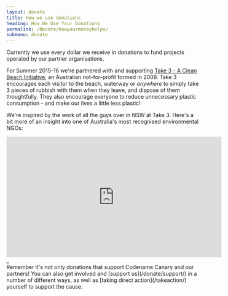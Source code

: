 ```yaml
---
layout: donate
title: How we use donations
heading: How We Use Your Donations
permalink: /donate/howyourmoneyhelps/
submenu: donate
---
```


Currently we use every dollar we receive in donations to fund projects operated by our partner organisations.

For Summer 2015-16 we're partnered with and supporting [Take 3 - A Clean Beach Initiative](http://take3.org.au), an Australian not-for-profit formed in 2009. Take 3 encourages each visitor to the beach, waterway or _anywhere_ to simply take 3 pieces of rubbish with them when they leave, and dispose of them thoughtfully. They also encourage everyone to reduce unnecessary plastic consumption - and make our lives a little less plastic!

We're inspired by the work of all the guys over in NSW at Take 3. Here's a bit more of an insight into one of Australia's most recognised environmental NGOs:

<iframe width="560" height="315" src="https://www.youtube.com/embed/uzw5Nzr-_2U" frameborder="0" allowfullscreen></iframe>_

<br />
Remember it's not only donations that support Codename Canary and our partners! You can also get involved and [support us](/donate/support/) in a number of different ways, as well as [taking direct action](/takeaction/) yourself to support the cause.
